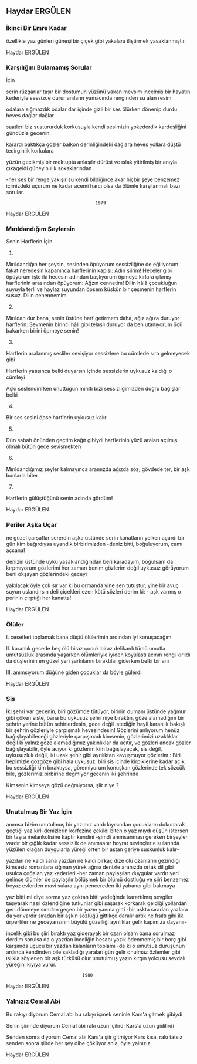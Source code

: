 ## Haydar ERGÜLEN

### İkinci Bir Emre Kadar

özellikle yaz günleri
güneşi bir çiçek gibi
yakalara iliştirmek yasaklanmıştır.

Haydar ERGÜLEN

### Karşılığını Bulamamış Sorular 
  İçin

serin rüzgârlar taşır
bir dostumun yüzünü yakan mevsim
incelmiş bir hayatın kederiyle
sessizce durur anıların yamacında
renginden su alan resim

odalara sığmazdık odalar dar
içinde gizli bir ses ölürken
dönenip durdu heves
dağlar dağlar

saatleri biz sustururduk
korkusuyla kendi sesimizin
yokederdik kardeşliğini
gündüzle gecenin

karardı baktıkça gözler
balkon derinliğindeki dağlara
heves yollara düştü
tedirginlik korkulara

yüzün gecikmiş bir mektupta
anlaşılır dürüst ve ıslak
yitirilmiş bir anıyla çıkageldi
güneyin ılık sokaklarından

-her ses bir renge yakışır
su kendi bildiğince akar
hiçbir şeye benzemez içimizdeki uçurum
ne kadar acemi harcı olsa da
ölümle karşılanmalı bazı sorular.


                                      1979

Haydar ERGÜLEN

### Mırıldandığım Şeylersin

Senin Harflerin İçin

1.
Mırıldandığın her şeysin, sesinden öpüyorum
sessizliğine de eğiliyorum fakat neredesin
kapanınca harflerinin kapısı: Adın
şiirim!
Heceler gibi öpüyorum işte iki hecesin
adından başlıyorum öpmeye kırlara çıkmış
harflerinin arasından öpüyorum: Ağzın
cennetim!
Dilin hâlâ çocukluğun suyuyla terli
ve haylaz suyundan öpsem küskün
bir çeşmenin harflerin susuz. Dilin
cehennemim

2.
Mırıldan dur bana, senin üstüne harf
getirmem daha, ağız ağıza duruyor
harflerin: Sevmenin birinci hâli gibi
telaşlı duruyor da ben utanıyorum
üçü bakarken birini öpmeye senin!

3. 
Harflerin aralanmış
sesliler sevişiyor
sessizlere bu cümlede
sıra gelmeyecek gibi

Harflerin yatışınca
belki duyarsın içinde
sessizlerin uykusuz
kaldığı o cümleyi

Aşkı seslendirirken
unuttuğun mırıltı
bizi sessizliğimizden
doğru bağışlar belki

4. 
Bir ses sesini öpse
harflerin uykusuz kalır

5.
Dün sabah önünden geçtim
kağıt gibiydi harflerinin yüzü
araları açılmış olmalı
bütün gece sevişmekten

6.
Mırıldandığımız şeyler
kalmayınca aramızda
ağızda söz, gövdede ter,
bir aşk bunlarla biter

7.
Harflerin gülüştüğünü senin adında gördüm!

Haydar ERGÜLEN

### Periler Aşka Uçar 

ne güzel çarşaflar sererdin aşka
üstünde serin kanatların yelken açardı
bir gün kim bağırdıysa uyandık birbirimizden
-deniz bitti, boğuluyorum, camı açsana!

denizin üstünde uyku yasaklandığından beri
karadayım, boğulsam da kırpmıyorum gözlerimi
her zaman benim gözlerim değil uykusuz
görüyorum beni okşayan gözlerindeki geceyi

yakılacak öyle çok sır var ki bu ormanda
yine sen tutuştur, yine bir avuç suyun
uslandırsın deli çiçekleri ezen kötü sözleri
derim ki: - aşk varmış o perinin çırptığı her kanatta!

Haydar ERGÜLEN

### Ölüler

I.
cesetleri toplamak bana düştü
ölülerimin ardından iyi konuşacağım



II.
karanlık gecede beş ölü
biraz çocuk biraz delikanlı tümü
umutla umutsuzluk arasında yaşarken
ölümleriyle iyiden koyulaştı acının rengi
kırıldı da düşlerinin en güzel yeri
şarkılarını bıraktılar giderken belki bir anı




III.
anımsıyorum
düğüne giden çocuklar da böyle gülerdi.

Haydar ERGÜLEN

### Sis

İki şehri var gecenin, biri gözümde
tütüyor, birinin dumanı üstünde yağmur
gibi çöken siste, bana bu uykusuz 
şehri niye bıraktın, göze alamadığım
bir şehrin yerine bütün şehirlerdesin,
gece değil istediğin hayli karanlık
bakışlı bir şehrin gözleriyle çarpışmak
hevesindesin! Gözlerini anlıyorum henüz
bağışlayabileceği gözleriyle çarpışmadı kimsenin;
gözlerimizi uzaklıklar değil ki yalnız
göze alamadığımız yakınlıklar da acıtır,
ve gözleri ancak gözler bağışlayabilir,
öyle acıyor ki gözlerim kim bağışlayacak,
sis değil, uykusuzluk değil, iki uzak
şehir gibi ayrılıktan kavuşmuyor gözlerim :
Biri hepimizle gözgöze gibi hala uykusuz,
biri sis içinde kirpiklerine kadar açık,
bu sessizliği kim bıraktıysa, göremiyorum
konuşkan gözlerinde tek sözcük bile,
gözlerimiz birbirine değmiyor gecenin iki şehrinde


Kimsenin kimseye gözü değmiyorsa, şiir niye ?

Haydar ERGÜLEN

### Unutulmuş Bir Yaz İçin

anımsa bizim unutulmuş bir yazımız vardı
kıyısından çocukların dokunarak geçtiği
yaz kirli denizlerin körfezine çekildi
biten o yaz mıydı düşün istersen
bir taşra melankolisine kaptır kendini
-şimdi anımsanması gereken birşeyler vardır
bir çığlık kadar sessizlik de anımsanır
hoyrat sevinçlerle sularında yüzülen
olağan duygularla yüreği örten
bir aştan geriye suskunluk kalır-

yazdan ne kaldı sana yazdan ne kaldı
birkaç dize ölü ozanların gezindiği
kimsesiz romanlara sığınan yürek ağrısı
denizle aranızda ortak dil gibi
usulca çoğalan yaz kederleri
-her zaman paylaşılan duygular vardır
yeri gelince ölümler de paylaşılır
bölüşmek bir ölümü dostluğu ve şiiri
benzemez beyaz evlerden mavi sulara
aynı pencereden iki yabancı gibi bakmaya-

yaz bitti mi diye sorma yaz çoktan bitti
yedeğinde karartılmış sevgiler taşıyarak
nasıl özlendiğine tutkunlar gibi şaşarak
korkarak geldiği yollardan geri dönmeye
sıradan geçen bir yazın yanına gitti
-bir aşkta sıradan yazlara da yer vardır
sıradan bir aşkın sözlüğü gittikçe daralır
artık ne fısıltı gibi ilk ürpertiler
ne geceyarısının büyülü güzelliği
ayrılıklar gelir kapımıza dayanır-

incelik gibi bu şiiri bıraktı yaz giderayak
bir ozan olsam bana sorulmaz derdim
sorulsa da o yazdan inceliğin hesabı
yazık ödenmemiş bir borç gibi karşımda
uçucu bir yazdan kalanların toplamı
-de ki o umutsuz duruşunun ardında
kendinden bile sakladığı yaraları
gün gelir onulmaz özlemler gibi
ıslıkla söylenen bir aşk türküsü olur
unutulmuş yazın kırgın yolcusu
sevdalı yüreğini kıyıya vurur.

                                 1980

Haydar ERGÜLEN

### Yalnızız Cemal Abi

Bu rakıyı diyorum Cemal abi
bu rakıyı içmek seninle
Kars'a gitmek gibiydi

Senin şiirinde diyorum Cemal abi
rakı uzun içilirdi
Kars'a uzun gidilirdi

Senden sonra diyorum Cemal abi
Kars'a şiir gitmiyor
Kars kısa, rakı tatsız
senden sonra şiirde
her şey dibe çöküyor
anla, öyle yalnızız

Haydar ERGÜLEN